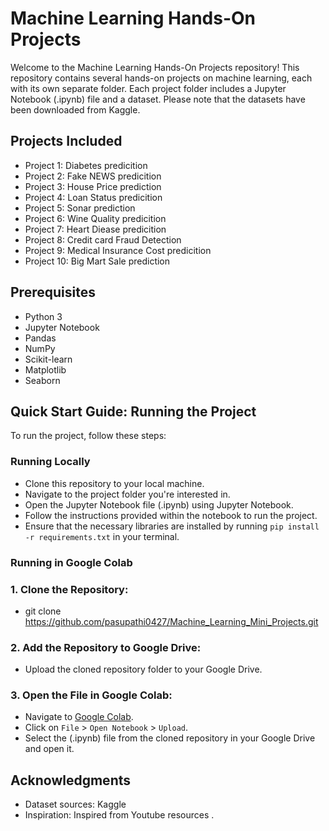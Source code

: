 # Machine Learning Hands-On Projects
Welcome to the Machine Learning Hands-On Projects repository! This repository contains several hands-on projects on machine learning, each with its own separate folder. Each project folder includes a Jupyter Notebook (.ipynb) file and a dataset. Please note that the datasets have been downloaded from Kaggle.

## Projects Included
- Project 1: Diabetes predicition
- Project 2: Fake NEWS predicition
- Project 3: House Price prediction
- Project 4: Loan Status predicition
- Project 5: Sonar prediction
- Project 6: Wine Quality predicition
- Project 7: Heart Diease predicition
- Project 8: Credit card Fraud Detection
- Project 9: Medical Insurance Cost predicition
- Project 10: Big Mart Sale prediction
  
## Prerequisites
- Python 3
- Jupyter Notebook
- Pandas
- NumPy
- Scikit-learn
- Matplotlib
- Seaborn
  
## Quick Start Guide: Running the Project
To run the project, follow these steps:
### Running Locally
- Clone this repository to your local machine.
- Navigate to the project folder you're interested in.
- Open the Jupyter Notebook file (.ipynb) using Jupyter Notebook.
- Follow the instructions provided within the notebook to run the project.
- Ensure that the necessary libraries are installed by running `pip install -r requirements.txt` in your terminal.

### Running in Google Colab
### 1. Clone the Repository: 
- git clone https://github.com/pasupathi0427/Machine_Learning_Mini_Projects.git

### 2. Add the Repository to Google Drive:
- Upload the cloned repository folder to your Google Drive.

### 3. Open the  File in Google Colab:
- Navigate to [Google Colab](colab.research.google.com).
- Click on `File` > `Open Notebook` > `Upload`.
- Select the (.ipynb) file from the cloned repository in your Google Drive and open it.
  
## Acknowledgments
- Dataset sources: Kaggle 
- Inspiration: Inspired from Youtube resources .

